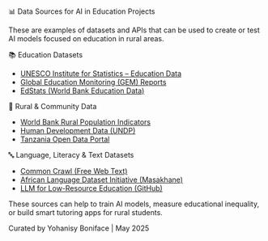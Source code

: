  📊 Data Sources for AI in Education Projects

These are examples of datasets and APIs that can be used to create or test AI models focused on education in rural areas.



 📚 Education Datasets

- [UNESCO Institute for Statistics – Education Data](http://data.uis.unesco.org)
- [Global Education Monitoring (GEM) Reports](https://www.education-progress.org/en/)
- [EdStats (World Bank Education Data)](https://datatopics.worldbank.org/education/)



🏫 Rural & Community Data

- [World Bank Rural Population Indicators](https://data.worldbank.org/indicator/SP.RUR.TOTL.ZS)
- [Human Development Data (UNDP)](https://hdr.undp.org/data-center)
- [Tanzania Open Data Portal](http://opendata.go.tz)



 🔤 Language, Literacy & Text Datasets

- [Common Crawl (Free Web Text)](https://commoncrawl.org)
- [African Language Dataset Initiative (Masakhane)](https://www.masakhane.io)
- [LLM for Low-Resource Education (GitHub)](https://github.com/allenai/llm-edu)



These sources can help to train AI models, measure educational inequality, or build smart tutoring apps for rural students.

Curated by Yohanisy Boniface | May 2025
